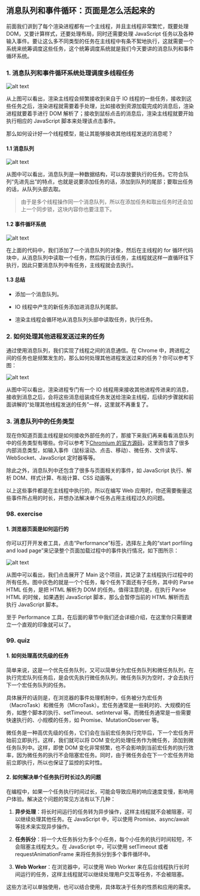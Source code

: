 ## 消息队列和事件循环：页面是怎么活起来的

前面我们讲到了每个渲染进程都有一个主线程，并且主线程非常繁忙，既要处理 DOM，又要计算样式，还要处理布局，同时还需要处理 JavaScript 任务以及各种输入事件。要让这么多不同类型的任务在主线程中有条不絮地执行，这就需要一个系统来统筹调度这些任务，这个统筹调度系统就是我们今天要讲的消息队列和事件循环系统。

### 1. 消息队列和事件循环系统处理调度多线程任务
![alt text](_imgs/0_消息队列和事件循环_image.png)

从上图可以看出，渲染主线程会频繁接收到来自于 IO 线程的一些任务，接收到这些任务之后，渲染进程就需要着手处理，比如接收到资源加载完成的消息后，渲染进程就要着手进行 DOM 解析了；接收到鼠标点击的消息后，渲染主线程就要开始执行相应的 JavaScript 脚本来处理该点击事件。

那么如何设计好一个线程模型，能让其能够接收其他线程发送的消息呢？

#### 1.1 消息队列
![alt text](_imgs/0_消息队列和事件循环_image-1.png)

从图中可以看出，消息队列是一种数据结构，可以存放要执行的任务。它符合队列“先进先出”的特点，也就是说要添加任务的话，添加到队列的尾部；要取出任务的话，从队列头部去取。

> 由于是多个线程操作同一个消息队列，所以在添加任务和取出任务时还会加上一个同步锁，这块内容你也要注意下。

#### 1.2 事件循环系统

![alt text](_imgs/0_消息队列和事件循环_image-2.png)

在上面的代码中，我们添加了一个消息队列的对象，然后在主线程的 for 循环代码块中，从消息队列中读取一个任务，然后执行该任务，主线程就这样一直循环往下执行，因此只要消息队列中有任务，主线程就会去执行。

#### 1.3 总结
- 添加一个消息队列。

- IO 线程中产生的新任务添加进消息队列尾部。

- 渲染主线程会循环地从消息队列头部中读取任务，执行任务。

### 2. 如何处理其他进程发送过来的任务

通过使用消息队列，我们实现了线程之间的消息通信。在 Chrome 中，跨进程之间的任务也是频繁发生的，那么如何处理其他进程发送过来的任务？你可以参考下图：

![alt text](_imgs/0_消息队列和事件循环_image-3.png)

从图中可以看出，渲染进程专门有一个 IO 线程用来接收其他进程传进来的消息，接收到消息之后，会将这些消息组装成任务发送给渲染主线程，后续的步骤就和前面讲解的“处理其他线程发送的任务”一样，这里就不再重复了。

### 3. 消息队列中的任务类型

现在你知道页面主线程是如何接收外部任务的了，那接下来我们再来看看消息队列中的任务类型有哪些。你可以参考下[Chromium 的官方源码](https://cs.chromium.org/chromium/src/third_party/blink/public/platform/task_type.h)，这里面包含了很多内部消息类型，如输入事件（鼠标滚动、点击、移动）、微任务、文件读写、WebSocket、JavaScript 定时器等等。

除此之外，消息队列中还包含了很多与页面相关的事件，如 JavaScript 执行、解析 DOM、样式计算、布局计算、CSS 动画等。

以上这些事件都是在主线程中执行的，所以在编写 Web 应用时，你还需要衡量这些事件所占用的时长，并想办法解决单个任务占用主线程过久的问题。

### 98. exercise
#### 1. 浏览器页面是如何运行的

你可以打开开发者工具，点击“Performance”标签，选择左上角的“start porfiling and load page”来记录整个页面加载过程中的事件执行情况，如下图所示：

![alt text](_imgs/0_消息队列和事件循环_image-4.png)

从图中可以看出，我们点击展开了 Main 这个项目，其记录了主线程执行过程中的所有任务。图中灰色的就是一个个任务，每个任务下面还有子任务，其中的 Parse HTML 任务，是把 HTML 解析为 DOM 的任务。值得注意的是，在执行 Parse HTML 的时候，如果遇到 JavaScript 脚本，那么会暂停当前的 HTML 解析而去执行 JavaScript 脚本。

至于 Performance 工具，在后面的章节中我们还会详细介绍，在这里你只需要建立一个直观的印象就可以了。


### 99. quiz

#### 1. 如何处理高优先级的任务

简单来说，这是一个优先任务队列，又可以简单分为宏任务队列和微任务队列，在执行完宏队列任务后，是会优先执行微任务队列，微任务队列为空时，才会去执行下一个宏任务队列的任务。

具体展开的话则是，在浏览器的事件处理机制中，任务被分为宏任务（MacroTask）和微任务（MicroTask）。宏任务通常是一些耗时的、大规模的任务，如整个脚本的执行、setTimeout、setInterval 等。而微任务通常是一些需要快速执行的、小规模的任务，如 Promise、MutationObserver 等。

微任务是一种高优先级的任务，它们会在当前宏任务执行完毕后，下一个宏任务开始前立即执行。这样，我们就可以将 DOM 变化的处理任务作为微任务，添加到微任务队列中。这样，即使 DOM 变化非常频繁，也不会影响到当前宏任务的执行效率，因为微任务的执行不会阻塞宏任务。同时，由于微任务会在下一个宏任务开始前立即执行，所以也保证了监控的实时性。

#### 2. 如何解决单个任务执行时长过久的问题

在编程中，如果一个任务执行时间过长，可能会导致应用的响应速度变慢，影响用户体验。解决这个问题的常见方法有以下几种：

1. **异步处理**：将长时间运行的任务转为异步操作，这样主线程就不会被阻塞，可以继续处理其他任务。在 JavaScript 中，可以使用 Promise、async/await 等技术来实现异步操作。

2. **任务拆分**：将一个大任务拆分为多个小任务，每个小任务的执行时间较短，不会阻塞主线程太久。在 JavaScript 中，可以使用 setTimeout 或者 requestAnimationFrame 来将任务拆分到多个事件循环中。

3. **Web Worker**：在浏览器中，可以使用 Web Worker 来在后台线程执行长时间运行的任务，这样主线程就可以继续处理用户交互等任务，不会被阻塞。

这些方法可以单独使用，也可以结合使用，具体取决于任务的性质和应用的需求。